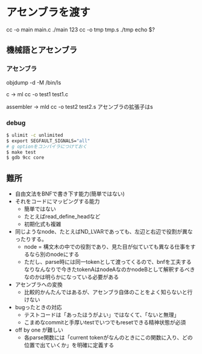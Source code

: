 # アセンブラを渡す
cc -o main main.c
./main 123
cc -o tmp tmp.s
./tmp
echo $?

## 機械語とアセンブラ
### アセンブラ
objdump -d -M /bin/ls

c -> ml
cc -o test1 test1.c

assembler -> mld
cc -o test2 test2.s
アセンブラの拡張子はs

### debug
```bash
$ ulimit -c unlimited
$ export SEGFAULT_SIGNALS="all"
# g optionをコンパイラにつけておく
$ make test
$ gdb 9cc core
```

## 難所
- 自由文法をBNFで書き下す能力(簡単ではない)
- それをコードにマッピングする能力
    - 簡単ではない
    - たとえばread_define_headなど
    - 初期化式も複雑
- 同じようなnode、たとえばND_LVARであっても、左辺と右辺で役割が異なったりする。
    - node = 構文木の中での役割であり、見た目が似ていても異なる仕事をするなら別のnodeにする
    - ただし、parse時には同一tokenとして渡ってくるので、bnfを工夫するなりなんなりで今きたtokenAはnodeAなのかnodeBとして解釈するべきなのかは明らかになっている必要がある
- アセンブラへの変換
    - 比較的かんたんではあるが、アセンブラ自体のことをよく知らないと行けない
- bugったときの対応
    - テストコードは「あったほうがよい」ではなくて、「ないと無理」
    - こまめなcommitと手厚いtestでいつでもresetできる精神状態が必須
- off by one が難しい
    - 各parse関数には「current tokenがなんのときにこの関数に入り、どの位置で出ていくか」を明確に定義する